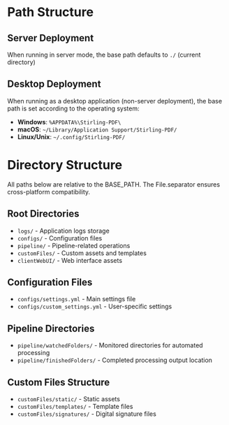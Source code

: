 # Path Structure

## Server Deployment
When running in server mode, the base path defaults to `./` (current directory)


## Desktop Deployment
When running as a desktop application (non-server deployment), the base path is set according to the operating system:

- **Windows**: `%APPDATA%\Stirling-PDF\`
- **macOS**: `~/Library/Application Support/Stirling-PDF/`
- **Linux/Unix**: `~/.config/Stirling-PDF/`


# Directory Structure

All paths below are relative to the BASE_PATH. The File.separator ensures cross-platform compatibility.

## Root Directories
- `logs/` - Application logs storage
- `configs/` - Configuration files
- `pipeline/` - Pipeline-related operations
- `customFiles/` - Custom assets and templates
- `clientWebUI/` - Web interface assets

## Configuration Files
- `configs/settings.yml` - Main settings file
- `configs/custom_settings.yml` - User-specific settings

## Pipeline Directories
- `pipeline/watchedFolders/` - Monitored directories for automated processing
- `pipeline/finishedFolders/` - Completed processing output location

## Custom Files Structure
- `customFiles/static/` - Static assets
- `customFiles/templates/` - Template files
- `customFiles/signatures/` - Digital signature files

